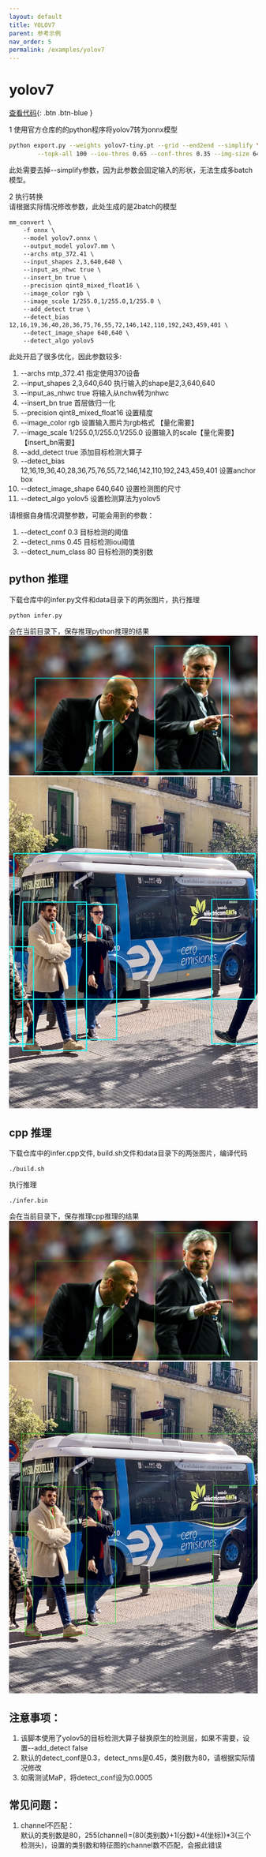 ```yaml
---
layout: default
title: YOLOV7
parent: 参考示例
nav_order: 5
permalink: /examples/yolov7
---
```


# yolov7

[查看代码](https://github.com/dx111/mm_convert/tree/main/examples/onnx_yolov7){: .btn .btn-blue }

1 使用官方仓库的的python程序将yolov7转为onnx模型        
```bash
python export.py --weights yolov7-tiny.pt --grid --end2end --simplify \
        --topk-all 100 --iou-thres 0.65 --conf-thres 0.35 --img-size 640 640 --max-wh 640
```
此处需要去掉--simplify参数，因为此参数会固定输入的形状，无法生成多batch模型。

2 执行转换     
请根据实际情况修改参数，此处生成的是2batch的模型     
```
mm_convert \
    -f onnx \
    --model yolov7.onnx \
    --output_model yolov7.mm \
    --archs mtp_372.41 \
    --input_shapes 2,3,640,640 \
    --input_as_nhwc true \
    --insert_bn true \
    --precision qint8_mixed_float16 \
    --image_color rgb \
    --image_scale 1/255.0,1/255.0,1/255.0 \
    --add_detect true \
    --detect_bias 12,16,19,36,40,28,36,75,76,55,72,146,142,110,192,243,459,401 \
    --detect_image_shape 640,640 \
    --detect_algo yolov5
```
此处开启了很多优化，因此参数较多:
1. --archs mtp_372.41    指定使用370设备
2. --input_shapes 2,3,640,640    执行输入的shape是2,3,640,640
3. --input_as_nhwc true   将输入从nchw转为nhwc
4. --insert_bn true 首层做归一化
5. --precision qint8_mixed_float16 设置精度
6. --image_color rgb 设置输入图片为rgb格式 【量化需要】
7. --image_scale 1/255.0,1/255.0,1/255.0 设置输入的scale【量化需要】【insert_bn需要】
8. --add_detect true 添加目标检测大算子
9. --detect_bias 12,16,19,36,40,28,36,75,76,55,72,146,142,110,192,243,459,401 设置anchor box
10. --detect_image_shape 640,640 设置检测图的尺寸
11. --detect_algo yolov5 设置检测算法为yolov5

请根据自身情况调整参数，可能会用到的参数： 
1. --detect_conf 0.3 目标检测的阈值
2. --detect_nms 0.45 目标检测iou阈值
3. --detect_num_class 80 目标检测的类别数

## python 推理
下载仓库中的infer.py文件和data目录下的两张图片，执行推理
```
python infer.py
```
会在当前目录下，保存推理python推理的结果
![python推理结果1](python_result_0.jpg)
![python推理结果2](python_result_1.jpg)

## cpp 推理
下载仓库中的infer.cpp文件, build.sh文件和data目录下的两张图片，编译代码
```
./build.sh
```
执行推理
```
./infer.bin
```
会在当前目录下，保存推理cpp推理的结果
![cpp推理结果1](cpp_res_0.jpg)
![cpp推理结果2](cpp_res_1.jpg)

## 注意事项：
1. 该脚本使用了yolov5的目标检测大算子替换原生的检测层，如果不需要，设置--add_detect false
2. 默认的detect_conf是0.3，detect_nms是0.45，类别数为80，请根据实际情况修改
3. 如需测试MaP，将detect_conf设为0.0005

## 常见问题：
1. channel不匹配：      
默认的类别数是80，255(channel)=(80(类别数)+1(分数)+4(坐标))*3(三个检测头)，设置的类别数和特征图的channel数不匹配，会报此错误
